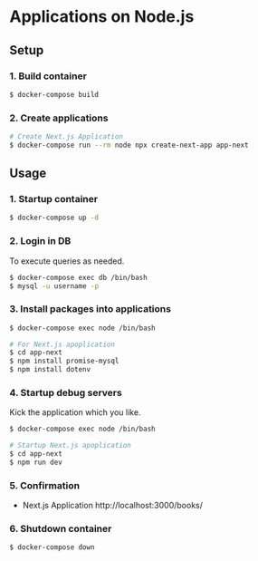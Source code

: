 # Applications on Node.js

## Setup

### 1. Build container

```sh
$ docker-compose build
```

### 2. Create applications

```sh
# Create Next.js Application
$ docker-compose run --rm node npx create-next-app app-next
```

## Usage

### 1. Startup container

```sh
$ docker-compose up -d
```

### 2. Login in DB

To execute queries as needed.

```sh
$ docker-compose exec db /bin/bash
$ mysql -u username -p
```

### 3. Install packages into applications

```sh
$ docker-compose exec node /bin/bash

# For Next.js apoplication
$ cd app-next
$ npm install promise-mysql
$ npm install dotenv
```

### 4. Startup debug servers

Kick the application which you like.

```sh
$ docker-compose exec node /bin/bash

# Startup Next.js apoplication
$ cd app-next
$ npm run dev
```

### 5. Confirmation

- Next.js Application http://localhost:3000/books/

### 6. Shutdown container

```sh
$ docker-compose down
```
